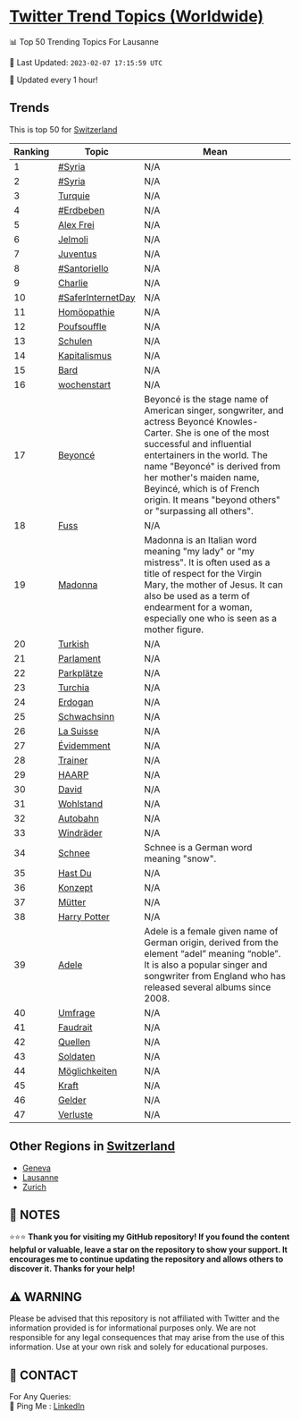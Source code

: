 [Twitter Trend Topics (Worldwide)](https://github.com/ErcinDedeoglu/Twitter-Trend-Topics)
==========


📊 Top 50 Trending Topics For Lausanne

📆 Last Updated: `2023-02-07 17:15:59 UTC`

🔧 Updated every 1 hour!


## Trends

This is top 50 for [Switzerland](</Switzerland>)

| Ranking | Topic | Mean |
| ------- | ------------ | ------------ |
| 1 | [#Syria](http://twitter.com/search?q=%23Syria) | N/A |
| 2 | [#Syria](http://twitter.com/search?q=%23Syria) | N/A |
| 3 | [Turquie](http://twitter.com/search?q=Turquie) | N/A |
| 4 | [#Erdbeben](http://twitter.com/search?q=%23Erdbeben) | N/A |
| 5 | [Alex Frei](http://twitter.com/search?q=Alex+Frei) | N/A |
| 6 | [Jelmoli](http://twitter.com/search?q=Jelmoli) | N/A |
| 7 | [Juventus](http://twitter.com/search?q=Juventus) | N/A |
| 8 | [#Santoriello](http://twitter.com/search?q=%23Santoriello) | N/A |
| 9 | [Charlie](http://twitter.com/search?q=Charlie) | N/A |
| 10 | [#SaferInternetDay](http://twitter.com/search?q=%23SaferInternetDay) | N/A |
| 11 | [Homöopathie](http://twitter.com/search?q=Hom%c3%b6opathie) | N/A |
| 12 | [Poufsouffle](http://twitter.com/search?q=Poufsouffle) | N/A |
| 13 | [Schulen](http://twitter.com/search?q=Schulen) | N/A |
| 14 | [Kapitalismus](http://twitter.com/search?q=Kapitalismus) | N/A |
| 15 | [Bard](http://twitter.com/search?q=Bard) | N/A |
| 16 | [wochenstart](http://twitter.com/search?q=wochenstart) | N/A |
| 17 | [Beyoncé](http://twitter.com/search?q=Beyonc%c3%a9) | Beyoncé is the stage name of American singer, songwriter, and actress Beyoncé Knowles-Carter. She is one of the most successful and influential entertainers in the world. The name "Beyoncé" is derived from her mother's maiden name, Beyincé, which is of French origin. It means "beyond others" or "surpassing all others". |
| 18 | [Fuss](http://twitter.com/search?q=Fuss) | N/A |
| 19 | [Madonna](http://twitter.com/search?q=Madonna) | Madonna is an Italian word meaning "my lady" or "my mistress". It is often used as a title of respect for the Virgin Mary, the mother of Jesus. It can also be used as a term of endearment for a woman, especially one who is seen as a mother figure. |
| 20 | [Turkish](http://twitter.com/search?q=Turkish) | N/A |
| 21 | [Parlament](http://twitter.com/search?q=Parlament) | N/A |
| 22 | [Parkplätze](http://twitter.com/search?q=Parkpl%c3%a4tze) | N/A |
| 23 | [Turchia](http://twitter.com/search?q=Turchia) | N/A |
| 24 | [Erdogan](http://twitter.com/search?q=Erdogan) | N/A |
| 25 | [Schwachsinn](http://twitter.com/search?q=Schwachsinn) | N/A |
| 26 | [La Suisse](http://twitter.com/search?q=La+Suisse) | N/A |
| 27 | [Évidemment](http://twitter.com/search?q=%c3%89videmment) | N/A |
| 28 | [Trainer](http://twitter.com/search?q=Trainer) | N/A |
| 29 | [HAARP](http://twitter.com/search?q=HAARP) | N/A |
| 30 | [David](http://twitter.com/search?q=David) | N/A |
| 31 | [Wohlstand](http://twitter.com/search?q=Wohlstand) | N/A |
| 32 | [Autobahn](http://twitter.com/search?q=Autobahn) | N/A |
| 33 | [Windräder](http://twitter.com/search?q=Windr%c3%a4der) | N/A |
| 34 | [Schnee](http://twitter.com/search?q=Schnee) | Schnee is a German word meaning "snow". |
| 35 | [Hast Du](http://twitter.com/search?q=Hast+Du) | N/A |
| 36 | [Konzept](http://twitter.com/search?q=Konzept) | N/A |
| 37 | [Mütter](http://twitter.com/search?q=M%c3%bctter) | N/A |
| 38 | [Harry Potter](http://twitter.com/search?q=Harry+Potter) | N/A |
| 39 | [Adele](http://twitter.com/search?q=Adele) | Adele is a female given name of German origin, derived from the element “adel” meaning “noble”. It is also a popular singer and songwriter from England who has released several albums since 2008. |
| 40 | [Umfrage](http://twitter.com/search?q=Umfrage) | N/A |
| 41 | [Faudrait](http://twitter.com/search?q=Faudrait) | N/A |
| 42 | [Quellen](http://twitter.com/search?q=Quellen) | N/A |
| 43 | [Soldaten](http://twitter.com/search?q=Soldaten) | N/A |
| 44 | [Möglichkeiten](http://twitter.com/search?q=M%c3%b6glichkeiten) | N/A |
| 45 | [Kraft](http://twitter.com/search?q=Kraft) | N/A |
| 46 | [Gelder](http://twitter.com/search?q=Gelder) | N/A |
| 47 | [Verluste](http://twitter.com/search?q=Verluste) | N/A |



## Other Regions in [Switzerland](</Switzerland>)

* [Geneva](</Switzerland/Geneva.md>)
* [Lausanne](</Switzerland/Lausanne.md>)
* [Zurich](</Switzerland/Zurich.md>)



## 📝 NOTES

⭐⭐⭐ **Thank you for visiting my GitHub repository! If you found the content helpful or valuable, leave a star on the repository to show your support. It encourages me to continue updating the repository and allows others to discover it. Thanks for your help!**


## ⚠️ WARNING

Please be advised that this repository is not affiliated with Twitter and the information provided is for informational purposes only. We are not responsible for any legal consequences that may arise from the use of this information. Use at your own risk and solely for educational purposes.


## 📨 CONTACT

 For Any Queries:  
            🏓 Ping Me : [LinkedIn](https://www.linkedin.com/in/ercindedeoglu/)
